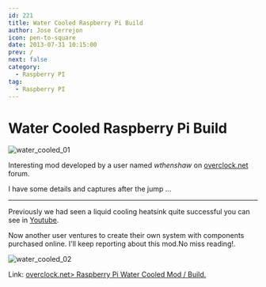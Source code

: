 ```yaml
---
id: 221
title: Water Cooled Raspberry Pi Build
author: Jose Cerrejon
icon: pen-to-square
date: 2013-07-31 10:15:00
prev: /
next: false
category:
  - Raspberry PI
tag:
  - Raspberry PI
---
```


# Water Cooled Raspberry Pi Build

![water_cooled_01](/images/2013/07/water_cooled_01.jpg)

Interesting mod developed by a user named *wthenshaw* on [overclock.net](http://www.overclock.net) forum.

I have some details and captures after the jump ...

- - -
Previously we had seen a liquid cooling heatsink quite successful you can see in [Youtube](http://www.youtube.com/watch?v=xwc7Hs33cAk).

Now another user ventures to create their own system with components purchased online. I'll keep reporting about this mod.No miss reading!.

![water_cooled_02](/images/2013/07/water_cooled_02.jpg)

Link: [overclock.net> Raspberry Pi Water Cooled Mod / Build.](Http://www.overclock.net/t/1410604/build-log-water-cooled-raspberry-pi-mod-build)